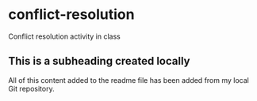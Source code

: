 # conflict-resolution
Conflict resolution activity in class

## This is a subheading created locally

All of this content added to the readme file has been added from my local Git repository.
